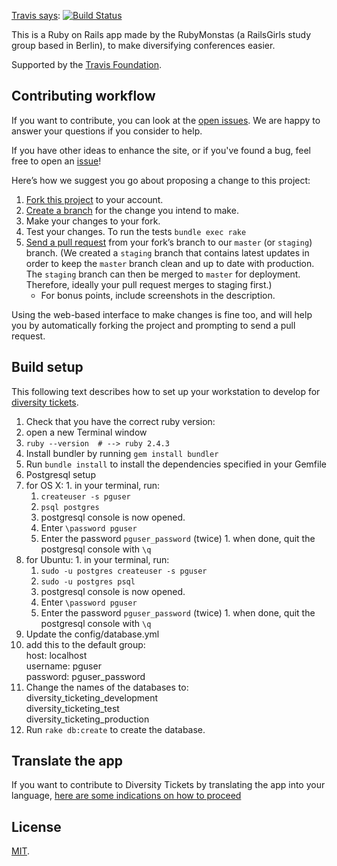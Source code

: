 [Travis says](https://travis-ci.org/rubymonsters/diversity_ticketing): [![Build Status](https://travis-ci.org/rubymonsters/diversity_ticketing.svg?branch=master)](https://travis-ci.org/rubymonsters/diversity_ticketing)

This is a Ruby on Rails app made by the RubyMonstas (a RailsGirls study group based in Berlin), to make diversifying conferences easier.

Supported by the [Travis Foundation](http://foundation.travis-ci.org/).

## Contributing workflow
If you want to contribute, you can look at the [open issues](https://github.com/rubymonsters/diversity_ticketing/issues). We are happy to answer your questions if you consider to help.

If you have other ideas to enhance the site, or if you've found a bug, feel free to open an [issue](https://github.com/rubymonsters/diversity_ticketing/issues)!

Here’s how we suggest you go about proposing a change to this project:

1. [Fork this project][fork] to your account.
2. [Create a branch][branch] for the change you intend to make.
3. Make your changes to your fork.
4. Test your changes. To run the tests `bundle exec rake`
5. [Send a pull request][pr] from your fork’s branch to our `master` (or `staging`) branch.
  (We created a `staging` branch that contains latest updates in order to keep the `master` branch clean and up to date with production. The `staging` branch can then be merged to `master` for deployment. Therefore, ideally your pull request merges to staging first.)
    - For bonus points, include screenshots in the description.

Using the web-based interface to make changes is fine too, and will help you
by automatically forking the project and prompting to send a pull request.

[fork]: https://help.github.com/articles/fork-a-repo/
[branch]: https://help.github.com/articles/creating-and-deleting-branches-within-your-repository
[pr]: https://help.github.com/articles/using-pull-requests/

## Build setup
This following text describes how to set up your workstation to develop for [diversity tickets](https://diversitytickets.org).

1. Check that you have the correct ruby version:
  1. open a new Terminal window
  1. `ruby --version  # --> ruby 2.4.3`
1. Install bundler by running `gem install bundler`
1. Run `bundle install` to install the dependencies specified in your Gemfile
1. Postgresql setup
  1. for OS X:
    1. in your terminal, run:
      1. `createuser -s pguser`
      1. `psql postgres`
      1. postgresql console is now opened.
        1. Enter `\password pguser`
        1. Enter the password `pguser_password` (twice)
    1. when done, quit the postgresql console with `\q`
  1. for Ubuntu:
    1. in your terminal, run:
      1. `sudo -u postgres createuser -s pguser`
      1. `sudo -u postgres psql`
      1. postgresql console is now opened.
        1. Enter `\password pguser`
        1. Enter the password `pguser_password` (twice)
    1. when done, quit the postgresql console with `\q`
1. Update the config/database.yml
  1. add this to the default group: <br>
        host: localhost <br>
        username: pguser <br>
        password: pguser_password <br>
  1. Change the names of the databases to: <br>
        diversity_ticketing_development <br>
        diversity_ticketing_test <br>
        diversity_ticketing_production <br>
1. Run `rake db:create` to create the database.

## Translate the app
If you want to contribute to Diversity Tickets by translating the app into your language, [here are some indications on how to proceed](https://github.com/rubymonsters/diversity_ticketing/wiki/Do-you-want-to-translate-Diversity-Tickets-to-your-own-language%3F-Here-are-some-indications)

## License
[MIT](https://github.com/rubymonsters/diversity_ticketing/blob/master/LICENSE.md).
